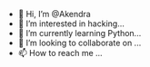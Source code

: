 - 👋 Hi, I’m @Akendra
- 👀 I’m interested in hacking...
- 🌱 I’m currently learning Python...
- 💞️ I’m looking to collaborate on ...
- 📫 How to reach me ...

<!---
Akendraak/Akendraak is a ✨ special ✨ repository because its `README.md` (this file) appears on your GitHub profile.
You can click the Preview link to take a look at your changes.
--->
